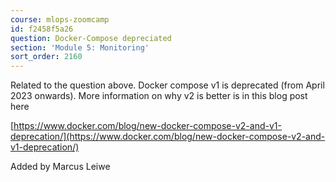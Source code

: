 ```yaml
---
course: mlops-zoomcamp
id: f2458f5a26
question: Docker-Compose depreciated
section: 'Module 5: Monitoring'
sort_order: 2160
---
```


Related to the question above. Docker compose v1 is deprecated (from April 2023 onwards). More information on why v2 is better is in this blog post here

[https://www.docker.com/blog/new-docker-compose-v2-and-v1-deprecation/](https://www.docker.com/blog/new-docker-compose-v2-and-v1-deprecation/)

Added by Marcus Leiwe

